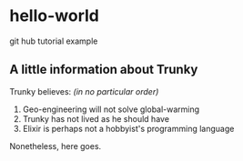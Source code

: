 # hello-world
git hub tutorial example
## A little information about Trunky
Trunky believes:
_(in no particular order)_
1. Geo-engineering will not solve global-warming
2. Trunky has not lived as he should have
3. Elixir is perhaps not a hobbyist's programming language

Nonetheless, here goes.
